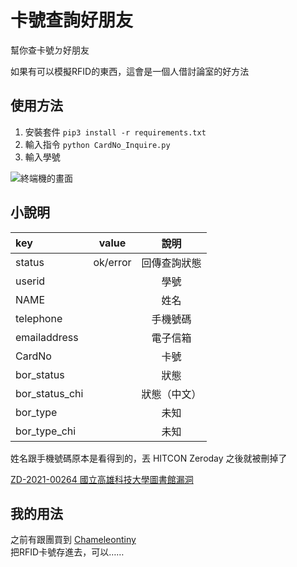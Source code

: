# 卡號查詢好朋友
幫你查卡號ㄉ好朋友

如果有可以模擬RFID的東西，這會是一個人借討論室的好方法

使用方法
-
1. 安裝套件
`pip3 install -r requirements.txt`
2. 輸入指令
`python CardNo_Inquire.py`
3. 輸入學號

![終端機的畫面](https://i.imgur.com/KtsvcwB.png)


小說明
-
| key            | value    |     說明     |
|:-------------- | -------- |:------------:|
| status         | ok/error | 回傳查詢狀態 |
| userid         |          |     學號     |
| NAME           |          |     姓名     |
| telephone      |          |   手機號碼   |
| emailaddress   |          |   電子信箱   |
| CardNo         |          |     卡號     |
| bor_status     |          |     狀態     |
| bor_status_chi |          |     狀態（中文）     |
| bor_type       |          |     未知     |
| bor_type_chi   |          |     未知     |

姓名跟手機號碼原本是看得到的，丟 HITCON Zeroday 之後就被刪掉了

[ZD-2021-00264 國立高雄科技大學圖書館漏洞](https://zeroday.hitcon.org/vulnerability/ZD-2021-00264)

我的用法
-
之前有跟團買到 [Chameleontiny](https://chameleontiny.com/product/chameleontiny/)  
把RFID卡號存進去，可以……
